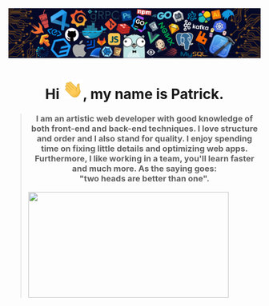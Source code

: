 <img src="languages-header.png" alt="languages-img">
<h1 align="center">Hi <img src="wave.gif" width="40px">, my name is Patrick.</h1>

> ### <p align="center">I am an artistic web developer with good knowledge of both front-end and back-end techniques. I love structure and order and I also stand for quality. I enjoy spending time on fixing little details and optimizing web apps. Furthermore, I like working in a team, you'll learn faster and much more. As the saying goes: <br>"two heads are better than one".  
> <img width="400" height="212" align="center" src="https://github-readme-stats-defcon27.vercel.app/api/top-langs/?username=patrickmwila&langs_count=6&hide=handlebars,jupyter notebook,css theme=react&line_height=27&layout=compact" />
</p>